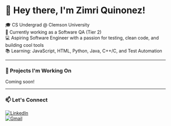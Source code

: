 # 👋 Hey there, I'm Zimri Quinonez!

🎓 CS Undergrad @ Clemson University  
🧪 Currently working as a Software QA (Tier 2)  
💻 Aspiring Software Engineer with a passion for testing, clean code, and building cool tools  
📚 Learning: JavaScript, HTML, Python, Java, C++/C, and Test Automation

---

### 🚀 Projects I'm Working On
Coming soon!

---

### 📫 Let's Connect
[![LinkedIn](https://img.shields.io/badge/-LinkedIn-blue?logo=linkedin&logoColor=white)](https://www.linkedin.com/in/zimri-quinonez-91a450285)  
[![Gmail](https://img.shields.io/badge/-zimryquinonez@gmail.com-red?logo=gmail&logoColor=white)](mailto:zimryquinonez@gmail.com)
